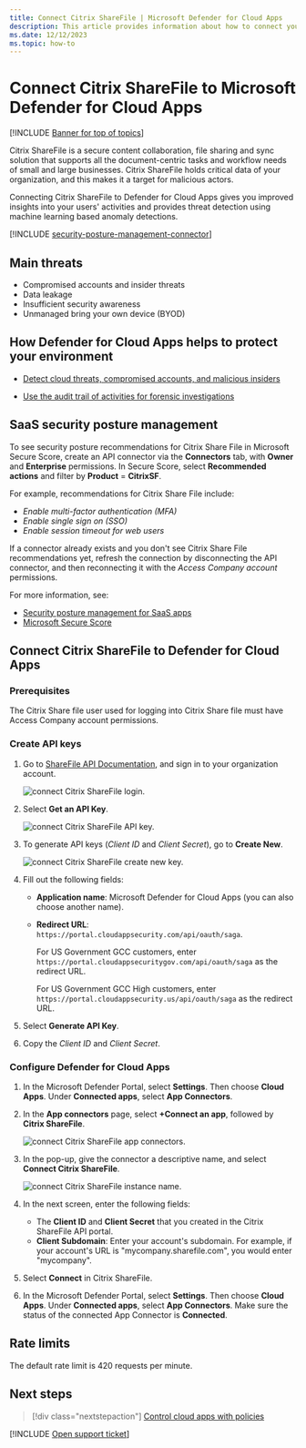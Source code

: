 ```yaml
---
title: Connect Citrix ShareFile | Microsoft Defender for Cloud Apps
description: This article provides information about how to connect your Citrix ShareFile app to Defender for Cloud Apps using the API connector for visibility and control over use.
ms.date: 12/12/2023
ms.topic: how-to
---
```


# Connect Citrix ShareFile to Microsoft Defender for Cloud Apps

[!INCLUDE [Banner for top of topics](includes/banner.md)]

Citrix ShareFile is a secure content collaboration, file sharing and sync solution that supports all the document-centric tasks and workflow needs of small and large businesses. Citrix ShareFile holds critical data of your organization, and this makes it a target for malicious actors.

Connecting Citrix ShareFile to Defender for Cloud Apps gives you improved insights into your users' activities and provides threat detection using machine learning based anomaly detections.

[!INCLUDE [security-posture-management-connector](includes/security-posture-management-connector.md)]

## Main threats

- Compromised accounts and insider threats 
- Data leakage 
- Insufficient security awareness 
- Unmanaged bring your own device (BYOD) 

## How Defender for Cloud Apps helps to protect your environment

- [Detect cloud threats, compromised accounts, and malicious insiders](best-practices.md#detect-cloud-threats-compromised-accounts-malicious-insiders-and-ransomware)

- [Use the audit trail of activities for forensic investigations](best-practices.md#use-the-audit-trail-of-activities-for-forensic-investigations)
 
## SaaS security posture management  

To see security posture recommendations for Citrix Share File in Microsoft Secure Score, create an API connector via the **Connectors** tab, with **Owner** and **Enterprise** permissions. In Secure Score, select **Recommended actions** and filter by **Product** = **CitrixSF**.

For example, recommendations for Citrix Share File include:

- *Enable multi-factor authentication (MFA)*
- *Enable single sign on (SSO)*
- *Enable session timeout for web users*

If a connector already exists and you don't see Citrix Share File recommendations yet, refresh the connection by disconnecting the API connector, and then reconnecting it with the *Access Company account* permissions.

For more information, see:

- [Security posture management for SaaS apps](security-saas.md)
- [Microsoft Secure Score](/microsoft-365/security/defender/microsoft-secure-score)

## Connect Citrix ShareFile to Defender for Cloud Apps

### Prerequisites

The Citrix Share file user used for logging into Citrix Share file must have Access Company account permissions.

### Create API keys

1. Go to [ShareFile API Documentation](https://api.sharefile.com/), and sign in to your organization account.

    ![connect Citrix ShareFile login.](media/connect-citrix-sharefile-login.png "connect Citrix ShareFile login")

1. Select **Get an API Key**.

    ![connect Citrix ShareFile API key.](media/connect-citrix-sharefile-api-key.png "connect Citrix ShareFile API key")

1. To generate API keys (*Client ID* and *Client Secret*), go to **Create New**.

    ![connect Citrix ShareFile create new key.](media/connect-citrix-sharefile-create-new.png "connect Citrix ShareFile create new key")

1. Fill out the following fields:

    - **Application name**: Microsoft Defender for Cloud Apps (you can also choose another name).
    
    - **Redirect URL**:  `https://portal.cloudappsecurity.com/api/oauth/saga`.
    
      For US Government GCC customers, enter `https://portal.cloudappsecuritygov.com/api/oauth/saga` as the redirect URL.
  
      For US Government GCC High customers, enter `https://portal.cloudappsecurity.us/api/oauth/saga` as the redirect URL.
      
1. Select **Generate API Key**.

1. Copy the *Client ID* and *Client Secret*.

### Configure Defender for Cloud Apps

1. In the Microsoft Defender Portal, select **Settings**. Then choose **Cloud Apps**. Under **Connected apps**, select **App Connectors**.

1. In the **App connectors** page, select **+Connect an app**, followed by **Citrix ShareFile**.

    ![connect Citrix ShareFile app connectors.](media/connect-citrix-sharefile-app-connectors.png "connect Citrix ShareFile app connectors")

1. In the pop-up, give the connector a descriptive name, and select **Connect Citrix ShareFile**.  

    ![connect Citrix ShareFile instance name.](media/connect-citrix-sharefile-instance-name.png "connect Citrix ShareFile instance name")

1. In the next screen, enter the following fields:

    - The **Client ID** and **Client Secret** that you created in the Citrix ShareFile API portal.
    - **Client Subdomain**: Enter your account's subdomain. For example, if your account's URL is "mycompany.sharefile.com", you would enter "mycompany".

1. Select **Connect** in Citrix ShareFile.

1. In the Microsoft Defender Portal, select **Settings**. Then choose **Cloud Apps**. Under **Connected apps**, select **App Connectors**. Make sure the status of the connected App Connector is **Connected**.

## Rate limits

The default rate limit is 420 requests per minute.  

## Next steps

> [!div class="nextstepaction"]
> [Control cloud apps with policies](control-cloud-apps-with-policies.md)

[!INCLUDE [Open support ticket](includes/support.md)]

